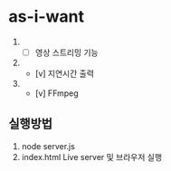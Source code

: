 # as-i-want
1. - [ ] 영상 스트리밍 기능 
2. - [v] 지연시간 출력 
3. - [v] FFmpeg

## 실행방법
1. node server.js
2. index.html Live server 및 브라우저 실행


